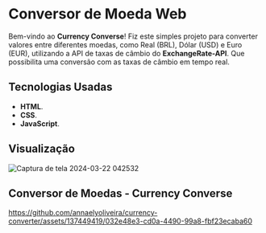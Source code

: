 # Conversor de Moeda Web

Bem-vindo ao **Currency Converse**! Fiz este simples projeto para converter valores entre diferentes moedas, como Real (BRL), Dólar (USD) e Euro (EUR), utilizando a API de taxas de câmbio do **ExchangeRate-API**. Que possibilita uma conversão com as taxas de câmbio em tempo real.

## Tecnologias Usadas

- **HTML**.
- **CSS**.
- **JavaScript**.
 
## Visualização 
![Captura de tela 2024-03-22 042532](https://github.com/annaelyoliveira/currency-converter/assets/137449419/e12440fc-804c-42f8-9b9d-8cdc8d2c915b)

## Conversor de Moedas - Currency Converse
https://github.com/annaelyoliveira/currency-converter/assets/137449419/032e48e3-cd0a-4490-99a8-fbf23ecaba60

